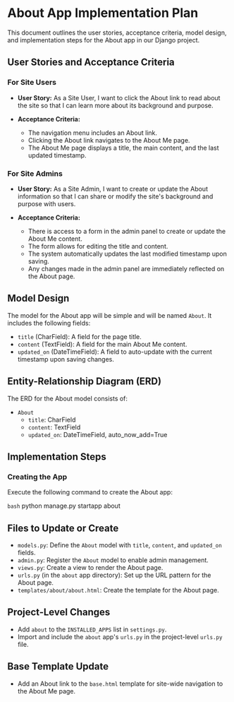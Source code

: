 # About App Implementation Plan

This document outlines the user stories, acceptance criteria, model design, and implementation steps for the About app in our Django project.

## User Stories and Acceptance Criteria

### For Site Users

- **User Story:** As a Site User, I want to click the About link to read about the site so that I can learn more about its background and purpose.

- **Acceptance Criteria:**
  - The navigation menu includes an About link.
  - Clicking the About link navigates to the About Me page.
  - The About Me page displays a title, the main content, and the last updated timestamp.

### For Site Admins

- **User Story:** As a Site Admin, I want to create or update the About information so that I can share or modify the site's background and purpose with users.

- **Acceptance Criteria:**
  - There is access to a form in the admin panel to create or update the About Me content.
  - The form allows for editing the title and content.
  - The system automatically updates the last modified timestamp upon saving.
  - Any changes made in the admin panel are immediately reflected on the About page.

## Model Design

The model for the About app will be simple and will be named `About`. It includes the following fields:

- `title` (CharField): A field for the page title.
- `content` (TextField): A field for the main About Me content.
- `updated_on` (DateTimeField): A field to auto-update with the current timestamp upon saving changes.

## Entity-Relationship Diagram (ERD)

The ERD for the About model consists of:

- `About`
  - `title`: CharField
  - `content`: TextField
  - `updated_on`: DateTimeField, auto_now_add=True

## Implementation Steps

### Creating the App

Execute the following command to create the About app:

`bash`
python manage.py startapp about


## Files to Update or Create

- `models.py`: Define the `About` model with `title`, `content`, and `updated_on` fields.
- `admin.py`: Register the `About` model to enable admin management.
- `views.py`: Create a view to render the About page.
- `urls.py` (in the `about` app directory): Set up the URL pattern for the About page.
- `templates/about/about.html`: Create the template for the About page.

## Project-Level Changes

- Add `about` to the `INSTALLED_APPS` list in `settings.py`.
- Import and include the `about` app's `urls.py` in the project-level `urls.py` file.

## Base Template Update

- Add an About link to the `base.html` template for site-wide navigation to the About Me page.
